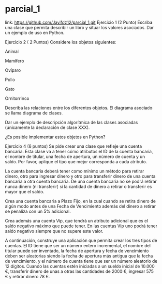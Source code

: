 # parcial_1
link: https://github.com/Javifdz12/parcial_1.git
Ejercicio 1 (2 Punto)
Escriba una clase que permita describir un libro y situar los valores asociados. Dar un ejemplo de uso en Python.

Ejercicio 2 ( 2 Puntos)
Considere los objetos siguientes:

Animal

Mamífero

Ovíparo

Pollo

Gato

Ornitorrinco

Describa las relaciones entre los diferentes objetos. El diagrama asociado se llama diagrama de clases.

Dar un ejemplo de descripción algorítmica de las clases asociadas (únicamente la declaración de clase XXX).

¿Es posible implementar estos objetos en Python?


Ejercicio 4 (6 puntos)
Se pide crear una clase que refleje una cuenta bancaria. Esta clase va a tener cómo atributos el ID de la cuenta bancaria, el nombre de titular, una fecha de apertura, un número de cuenta y un saldo. Por favor, aplique el tipo que mejor corresponda a cada atributo. 

La cuenta bancaria deberá tener como mínimo un método para retirar dinero, otro para ingresar dinero y otro para transferir dinero de una cuenta bancaria a otra cuenta bancaria. De una cuenta bancaria no se podrá retirar nunca dinero (ni transferir) si la cantidad de dinero a retirar o transferir es mayor que el saldo.

Crea una cuenta bancaria a Plazo Fijo, en la cual cuando se retira dinero de algún modo antes de una Fecha de Vencimiento además del dinero a retirar se penaliza con un 5% adicional.

Crea además una cuenta Vip, que tendrá un atributo adicional que es el saldo negativo máximo que puede tener. En las cuentas Vip uno podrá tener saldo negativo siempre que no supere este valor.

 A continuación, construye una aplicación que permita crear los tres tipos de cuentas. El ID tiene que ser un número entero incremental, el nombre del titular puede ser inventado, la fecha de apertura y fecha de vencimiento deben ser aleatorias siendo la fecha de apertura más antigua que la fecha de vencimiento, y el número de cuenta tiene que ser un número aleatorio de 12 dígitos. Cuando las cuentas estén iniciadas a un sueldo inicial de 10.000 €, transferir dinero de unas a otras las cantidades de 2000 €, ingresar 575 € y retirar dinero 78 €. 